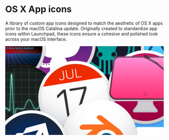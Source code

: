 # OS X App icons

A library of custom app icons designed to match the aesthetic of OS X apps prior to the macOS Catalina update. Originally created to standardize app icons within Launchpad, these icons ensure a cohesive and polished look across your macOS interface.

![banner.png](banner.png)